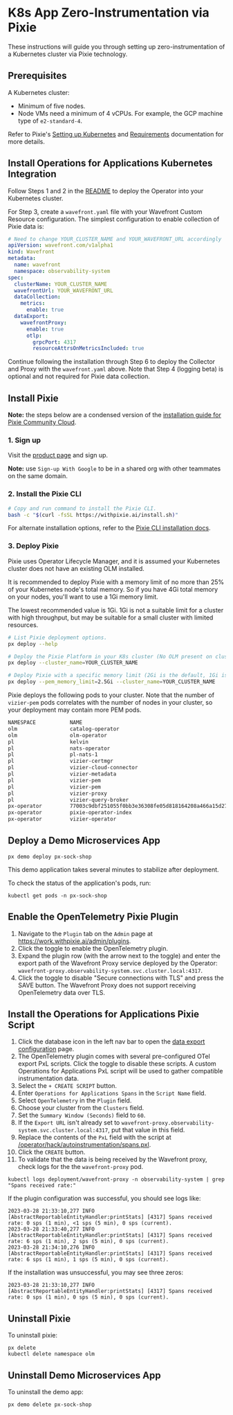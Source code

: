 # K8s App Zero-Instrumentation via Pixie

These instructions will guide you through setting up zero-instrumentation of a Kubernetes cluster via
Pixie technology.

## Prerequisites

A Kubernetes cluster:
- Minimum of five nodes.
- Node VMs need a minimum of 4 vCPUs. For example, the GCP machine type of `e2-standard-4`.

Refer to Pixie's [Setting up Kubernetes](https://docs.px.dev/installing-pixie/setting-up-k8s/) and [Requirements](https://docs.px.dev/installing-pixie/requirements/) documentation for more details.


## Install Operations for Applications Kubernetes Integration

Follow Steps 1 and 2 in the [README](/README.md#installation) to deploy the Operator into your Kubernetes cluster.

For Step 3, create a `wavefront.yaml` file with your Wavefront Custom Resource configuration. The
simplest configuration to enable collection of Pixie data is:

```yaml
# Need to change YOUR_CLUSTER_NAME and YOUR_WAVEFRONT_URL accordingly
apiVersion: wavefront.com/v1alpha1
kind: Wavefront
metadata:
  name: wavefront
  namespace: observability-system
spec:
  clusterName: YOUR_CLUSTER_NAME
  wavefrontUrl: YOUR_WAVEFRONT_URL
  dataCollection:
    metrics:
      enable: true
  dataExport:
    wavefrontProxy:
      enable: true
      otlp:
        grpcPort: 4317
        resourceAttrsOnMetricsIncluded: true
```

Continue following the installation through Step 6 to deploy the Collector and Proxy with the `wavefront.yaml`
above. Note that Step 4 (logging beta) is optional and not required for Pixie data collection.


## Install Pixie

**Note:** the steps below are a condensed version of the [installation guide for Pixie Community Cloud](https://docs.px.dev/installing-pixie/install-guides/community-cloud-for-pixie/).

### 1. Sign up

Visit the [product page](https://work.withpixie.ai/) and sign up.

**Note:** use `Sign-up With Google` to be in a shared org with other teammates on the same domain.


### 2. Install the Pixie CLI

```bash
# Copy and run command to install the Pixie CLI.
bash -c "$(curl -fsSL https://withpixie.ai/install.sh)"
```

For alternate installation options, refer to the [Pixie CLI installation docs](https://docs.px.dev/installing-pixie/install-schemes/cli/).

### 3. Deploy Pixie

Pixie uses Operator Lifecycle Manager, and it is assumed your Kubernetes cluster does not have an
existing OLM installed.

It is recommended to deploy Pixie with a memory limit of no more than 25% of your Kubernetes node's
total memory. So if you have 4Gi total memory on your nodes, you'll want to use a 1Gi memory limit.

The lowest recommended value is 1Gi. 1Gi is not a suitable limit for a cluster with high throughput,
but may be suitable for a small cluster with limited resources.

```bash
# List Pixie deployment options.
px deploy --help

# Deploy the Pixie Platform in your K8s cluster (No OLM present on cluster).
px deploy --cluster_name=YOUR_CLUSTER_NAME

# Deploy Pixie with a specific memory limit (2Gi is the default, 1Gi is the minimum recommended)
px deploy --pem_memory_limit=2.5Gi --cluster_name=YOUR_CLUSTER_NAME
```

Pixie deploys the following pods to your cluster. Note that the number of `vizier-pem` pods 
correlates with the number of nodes in your cluster, so your  deployment may contain more PEM pods.

```bash
NAMESPACE           NAME
olm                 catalog-operator
olm                 olm-operator
pl                  kelvin
pl                  nats-operator
pl                  pl-nats-1
pl                  vizier-certmgr
pl                  vizier-cloud-connector
pl                  vizier-metadata
pl                  vizier-pem
pl                  vizier-pem
pl                  vizier-proxy
pl                  vizier-query-broker
px-operator         77003c9dbf251055f0bb3e36308fe05d818164208a466a15d27acfddeejt7tq
px-operator         pixie-operator-index
px-operator         vizier-operator
```


## Deploy a Demo Microservices App

```shell
px demo deploy px-sock-shop
```

This demo application takes several minutes to stabilize after deployment.

To check the status of the application's pods, run:

```shell
kubectl get pods -n px-sock-shop
```

## Enable the OpenTelemetry Pixie Plugin

1. Navigate to the `Plugin` tab on the `Admin` page at https://work.withpixie.ai/admin/plugins.
2. Click the toggle to enable the OpenTelemetry plugin.
3. Expand the plugin row (with the arrow next to the toggle) and enter the export path of the Wavefront Proxy service deployed by the Operator: `wavefront-proxy.observability-system.svc.cluster.local:4317`.
4. Click the toggle to disable "Secure connections with TLS" and press the SAVE button. The Wavefront Proxy does not support receiving OpenTelemetry data over TLS.

## Install the Operations for Applications Pixie Script

1. Click the database icon in the left nav bar to open the [data export configuration](https://work.withpixie.ai/configure-data-export) page.
2. The OpenTelemetry plugin comes with several pre-configured OTel export PxL scripts. Click the toggle to disable these scripts. A custom Operations for Applications PxL script will be used to gather compatible instrumentation data.
3. Select the `+ CREATE SCRIPT` button.
4. Enter `Operations for Applications Spans` in the `Script Name` field.
5. Select `OpenTelemetry` in the `Plugin` field.
6. Choose your cluster from the `Clusters` field.
7. Set the `Summary Window (Seconds)` field to `60`.
8. If the `Export URL` isn't already set to `wavefront-proxy.observability-system.svc.cluster.local:4317`, put that value in this field.
8. Replace the contents of the `PxL` field with the script at [/operator/hack/autoinstrumentation/spans.pxl](/operator/hack/autoinstrumentation/spans.pxl).
9. Click the `CREATE` button.
10. To validate that the data is being received by the Wavefront proxy, check logs for the the `wavefront-proxy` pod.

   `kubectl logs deployment/wavefront-proxy -n observability-system | grep "Spans received rate:"`

   If the plugin configuration was successful, you should see logs like:
   ```
   2023-03-28 21:33:10,277 INFO  [AbstractReportableEntityHandler:printStats] [4317] Spans received rate: 0 sps (1 min), <1 sps (5 min), 0 sps (current).
   2023-03-28 21:33:40,277 INFO  [AbstractReportableEntityHandler:printStats] [4317] Spans received rate: 6 sps (1 min), 2 sps (5 min), 0 sps (current).
   2023-03-28 21:34:10,276 INFO  [AbstractReportableEntityHandler:printStats] [4317] Spans received rate: 6 sps (1 min), 1 sps (5 min), 0 sps (current).
   ```
   
   If the installation was unsuccessful, you may see three zeros:
   ```
   2023-03-28 21:33:10,277 INFO  [AbstractReportableEntityHandler:printStats] [4317] Spans received rate: 0 sps (1 min), 0 sps (5 min), 0 sps (current).
   ```

## Uninstall Pixie

To uninstall pixie:
```shell
px delete
kubectl delete namespace olm
```

## Uninstall Demo Microservices App

To uninstall the demo app:
```shell
px demo delete px-sock-shop
```
